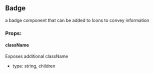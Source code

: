 ## Badge
a badge component that can be added to Icons to convey information

### Props:

#### className
Exposes additional className
 - type: string,
  children

